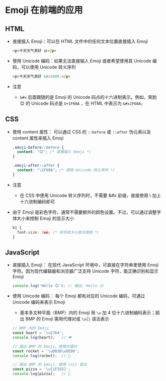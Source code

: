 # Emoji 在前端的应用

## HTML

+ 直接插入 Emoji：可以在 HTML 文件中的任何文本位置直接插入 Emoji

  ```html
  <p>今天天气真好 🌞</p>
  ```

+ 使用 Unicode 编码：如果无法直接输入 Emoji 或者希望使用其 Unicode 编码，可以使用 Unicode 转义序列

  ```html
  <p>今天天气真好 &#x2600;</p>
  ```

+ 注意

  + `&#x` 后面跟随的是 Emoji 的 Unicode 码点的十六进制表示。例如，笑脸 😊 的 Unicode 码点是 `U+1F60A` ，在 HTML 中表示为 `&#x1F60A;`

## CSS

+ 使用 content 属性： 可以通过 CSS 的 `::before` 或 `::after` 伪元素以及 content 属性来插入 Emoji

  ```css
  .emoji-before::before {
    content: "😊"; /* 直接插入 Emoji */
  }

  .emoji-after::after {
    content: "\1F60A"; /* 使用 Unicode 转义序列 */
  }
  ```

+ 注意

  + 在 CSS 中使用 Unicode 转义序列时，不需要 &#x 前缀，直接使用 \ 加上十六进制编码即可

+ 由于 Emoji 是彩色字符，通常不需要额外的颜色设置。不过，可以通过调整字体大小来控制 Emoji 的显示大小

  ```js
  h1 {
    font-size: 2em; /* 将字体大小放大两倍 */
  }
  ```

## JavaScript

+ 直接插入 Emoji： 在现代 JavaScript 环境中，可直接在字符串里使用 Emoji 字符。因为现代编辑器和浏览器广泛支持 Unicode 字符，能正确识别和显示 Emoji

  ```js
  console.log('Hello 😊'); // 输出: Hello 😊
  ```

+ 使用 Unicode 编码： 每个 Emoji 都有对应的 Unicode 编码，可通过 Unicode 编码来表示 Emoji

  + 基本多文种平面（BMP）内的 Emoji 用 `\u` 加 4 位十六进制编码表示；超出 BMP 的 Emoji 需用代理对或 `\u{}` 语法表示

  ```js
  // BMP 内的 Emoji
  const heart = '\u2764';
  console.log(heart);   // ❤

  // 超出 BMP 的 Emoji，使用代理对
  const rocket = '\uD83D\uDE80';
  console.log(rocket);  // 🚀

  // 超出 BMP 的 Emoji，使用 \u{} 语法
  const pizza = '\u{1F355}';
  console.log(pizza);   // 🍕
  ```
